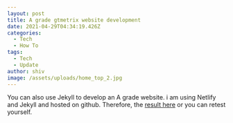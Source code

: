 ```yaml
---
layout: post
title: A grade gtmetrix website development
date: 2021-04-29T04:34:19.426Z
categories:
  - Tech
  - How To
tags:
  - Tech
  - Update
author: shiv
image: /assets/uploads/home_top_2.jpg
---
```

You can also use Jekyll to develop an A grade website. i am using Netlify and Jekyll and hosted on github. Therefore, the [result here](https://gtmetrix.com/reports/www.shivsingh.net/q4ApDp6A/) or you can retest yourself.
